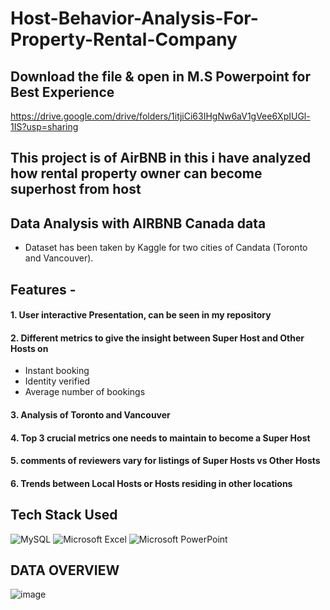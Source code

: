 # Host-Behavior-Analysis-For-Property-Rental-Company
## Download the file & open in M.S Powerpoint for Best Experience
 https://drive.google.com/drive/folders/1itjiCi63IHgNw6aV1gVee6XpIUGl-1IS?usp=sharing
## This project is of AirBNB in this i have analyzed how rental property owner can become superhost from host
## Data Analysis with AIRBNB Canada data
- Dataset has been taken by Kaggle for two cities of Candata (Toronto and Vancouver). 
## Features -
#### 1. User interactive Presentation, can be seen in my repository 
#### 2. Different metrics to give the insight between Super Host and Other Hosts on 
- Instant booking
- Identity verified 
- Average number of bookings
#### 3. Analysis of Toronto and Vancouver
#### 4. Top 3 crucial metrics one needs to maintain to become a Super Host
#### 5. comments of reviewers vary for listings of Super Hosts vs Other Hosts
#### 6. Trends between Local Hosts or Hosts residing in other locations
## Tech Stack Used 
![MySQL](https://img.shields.io/badge/mysql-%2300f.svg?style=for-the-badge&logo=mysql&logoColor=white) ![Microsoft Excel](https://img.shields.io/badge/Microsoft_Excel-217346?style=for-the-badge&logo=microsoft-excel&logoColor=white) ![Microsoft PowerPoint](https://img.shields.io/badge/Microsoft_PowerPoint-B7472A?style=for-the-badge&logo=microsoft-powerpoint&logoColor=white)
## DATA OVERVIEW
![image](https://user-images.githubusercontent.com/111194246/186385103-58638b1d-7cd5-46ff-a2d1-ad79922f63bc.png)
